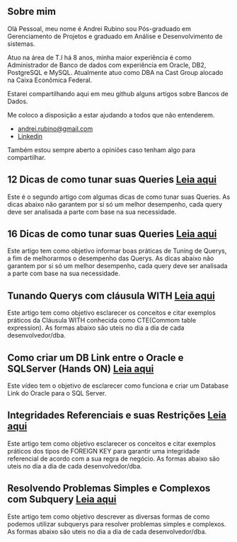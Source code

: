 ## Sobre mim

Olá Pessoal, meu nome é Andrei Rubino sou Pós-graduado em Gerenciamento de Projetos e graduado em Análise e Desenvolvimento de sistemas.

Atuo na área de T.I há 8 anos, minha maior experiência é como Administrador de Banco de dados com experiência em Oracle, DB2, PostgreSQL e MySQL. 
Atualmente atuo como DBA na Cast Group alocado na Caixa Econômica Federal.

Estarei compartilhando aqui em meu github alguns artigos sobre Bancos de Dados.

Me coloco a disposição a estar ajudando a todos que não entenderem.
- andrei.rubino@gmail.com
- [Linkedin](https://www.linkedin.com/in/andreirubino/)

Também estou sempre aberto a opiniões caso tenham algo para compartilhar.


## 12 Dicas de como tunar suas Queries [Leia aqui](https://andreirubino.github.io/12-Dicas-de-como-tunar-suas-Queries/)
Este é o segundo artigo com algumas dicas de como tunar suas Queries. As dicas abaixo não garantem por si só um melhor desempenho, cada query deve ser analisada a parte com base na sua necessidade.


## 16 Dicas de como tunar suas Queries [Leia aqui](https://andreirubino.github.io/16-Dicas-de-como-tunar-suas-Queries/)
Este artigo tem como objetivo informar boas práticas de Tuning de Querys, a fim de melhorarmos o desempenho das Querys. As dicas abaixo não garantem por si só um melhor desempenho, cada query deve ser analisada a parte com base na sua necessidade.


## Tunando Querys com cláusula WITH [Leia aqui](https://andreirubino.github.io/tunando-Querys-com-clausula-WITH/)
Este artigo tem como objetivo esclarecer os conceitos e citar exemplos práticos da Cláusula WITH conhecida como CTE(Commom table expression). As formas abaixo são uteis no dia a dia de cada desenvolvedor/dba.


## Como criar um DB Link entre o Oracle e SQLServer (Hands ON) [Leia aqui](https://andreirubino.github.io/Como-criar-um-DB-Link-entre-Oracle-e-SQL-Server/)
Este vídeo tem o objetivo de esclarecer como funciona e criar um Database Link do Oracle para o SQL Server.


## Integridades Referenciais e suas Restrições [Leia aqui](https://andreirubino.github.io/Integridades-Referenciais-e-suas-Restricoes/)
Este artigo tem como objetivo esclarecer os conceitos e citar exemplos práticos dos tipos de FOREIGN KEY para garantir uma integridade referencial de acordo com a sua regra de negócio. As formas abaixo são uteis no dia a dia de cada desenvolvedor/dba.


## Resolvendo Problemas Simples e Complexos com Subquery [Leia aqui](https://andreirubino.github.io/resolvendo-problemas-simples-e-complexos-com-subquery/)
Este artigo tem como objetivo descrever as diversas formas de como podemos utilizar subquerys para resolver problemas simples e complexos. As formas abaixo são uteis no dia a dia de cada desenvolvedor/dba.
